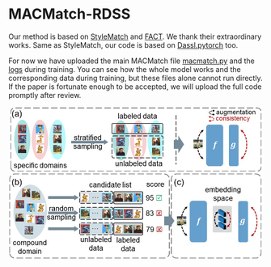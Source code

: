 # MACMatch-RDSS
Our method is based on [StyleMatch](https://github.com/KaiyangZhou/ssdg-benchmark) and [FACT](https://github.com/MediaBrain-SJTU/FACT). We thank their extraordinary works. Same as StyleMatch, our code is based on [Dassl.pytorch](https://github.com/KaiyangZhou/Dassl.pytorch) too.

For now we have uploaded the main MACMatch file [macmatch.py](./codes/macmatch.py) and the [logs](./logs/) during training. You can see how the whole model works and the corresponding data during training, but these files alone cannot run directly. If the paper is fortunate enough to be accepted, we will upload the full code promptly after review.

![MACMatch](/macmatch.jpg "MACMatch")
